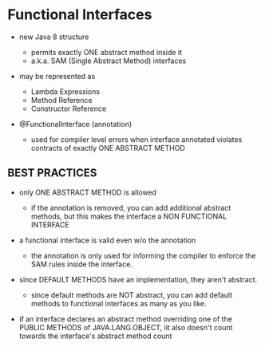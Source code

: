 # Functional Interfaces
- new Java 8 structure 
    - permits exactly ONE abstract method inside it
    - a.k.a. SAM (Single Abstract Method) interfaces
    
- may be represented as
    - Lambda Expressions
    - Method Reference
    - Constructor Reference
    
- @FunctionalInterface (annotation)
    - used for compiler level errors when interface annotated violates contracts of
    exactly  ONE ABSTRACT METHOD
    
## BEST PRACTICES
- only ONE ABSTRACT METHOD is allowed
    - if the annotation is removed, you can add additional abstract methods, but
    this makes the interface a NON FUNCTIONAL INTERFACE 
    
- a functional interface is valid even w/o the annotation
    - the annotation is only used for informing the compiler to enforce the 
    SAM rules inside the interface. 
    
- since DEFAULT METHODS have an implementation, they aren't abstract. 
    - since default methods are NOT abstract, you can add default methods to
    functional interfaces as many as you like. 
    
- if an interface declares an abstract method overriding one of the PUBLIC METHODS of
JAVA.LANG.OBJECT, iit also doesn't count towards the interface's abstract method count